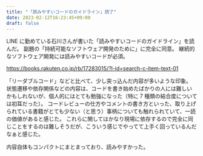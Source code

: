 ```yaml
---
title: "「読みやすいコードのガイドライン」読了"
date: 2023-02-12T16:23:45+09:00
draft: false
---
```


LINE に勤めている石川さんが書いた「読みやすいコードのガイドライン」を読んだ。
副題の「持続可能なソフトウェア開発のために」に完全に同意。
継続的なソフトウェア開発には読みやすいコードが必須。

https://books.rakuten.co.jp/rb/17283015/?l-id=search-c-item-text-01

「リーダブルコード」などと比べて、少し突っ込んだ内容が多いような印象。
状態遷移や依存関係などの内容は、コードを書き始めたばかりの人には難しいかもしれないが、個人的にはとても勉強になった（特に 7 種類の結合度については初耳だった）。
コードレビューの仕方やコメントの書き方といった、取り上げられている書籍がとても少ない（と思う）事柄についても触れられていて、一読の価値があると感じた。
これらに関してはかなり現場に依存するので完全に同じことをするのは難しそうだが、こういう感じでやってて上手く回っているんだなぁと感じた。

内容自体もコンパクトにまとまっており、読みやすかった。
